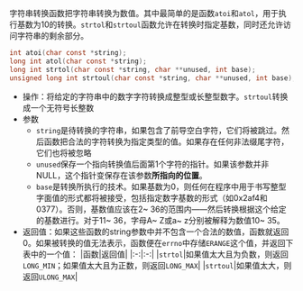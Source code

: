 字符串转换函数把字符串转换为数值。其中最简单的是函数`atoi`和`atol`，用于执行基数为10的转换。`strtol`和`strtoul`函数允许在转换时指定基数，同时还允许访问字符串的剩余部分。
```c
int atoi(char const *string);
long int atol(char const *string);
long int strtol(char const *string, char **unused, int base);
unsigned long int strtoul(char const *string, char **unused, int base);
```
- 操作：将给定的字符串中的数字字符转换成整型或长整型数字。`strtoul`转换成一个无符号长整数
- 参数
    - `string`是待转换的字符串，如果包含了前导空白字符，它们将被跳过。然后函数把合法的字符转换为指定类型的值。如果存在任何非法缀尾字符，它们也将被忽略
    - `unused`保存一个指向转换值后面第1个字符的指针。如果该参数并非NULL，这个指针变保存在该参数**所指向的位置**。
    - `base`是转换所执行的技术。如果基数为0，则任何在程序中用于书写整型字面值的形式都将被接受，包括指定数字基数的形式（如0x2af4和0377）。否则，基数值应该在2~ 36的范围内——然后转换根据这个给定的基数进行。对于11~ 36，字母A~ Z或a~ z分别被解释为数值10~ 35。
- 返回值：如果这些函数的string参数中并不包含一个合法的数值，函数就返回0。如果被转换的值无法表示，函数便在`errno`中存储`ERANGE`这个值，并返回下表中的一个值：
    |函数|返回值|
    |:-:|:-:|
    |`strtol`|如果值太大且为负数，则返回`LONG_MIN`；如果值太大且为正数，则返回`LONG_MAX`|
    |`strtoul`|如果值太大，则返回`ULONG_MAX`|